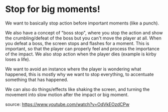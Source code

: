 # Stop for big moments!

We want to basically stop action before important moments (like a punch).

We also have a concept of "boss stop", where you stop the action and show the crumbling/defeat of the boss but you can't move the player at all. When you defeat a boss, the screen stops and flashes for a moment. This is important, so that the player can properly feel and process the importance of the impact. We also stop action when the player dies (example is kirby loses a life).

We want to avoid an instance where the player is wondering what happened, this is mostly why we want to stop everything, to accentuate something that has happened. 

We can also do things/effects like shaking the screen, and turning the movement into slow motion after the impact or big moment.

source: https://www.youtube.com/watch?v=OdVkEOzdCPw